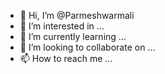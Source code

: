 - 👋 Hi, I’m @Parmeshwarmali
- 👀 I’m interested in ...
- 🌱 I’m currently learning ...
- 💞️ I’m looking to collaborate on ...
- 📫 How to reach me ...

<!---
Parmeshwarmali/Parmeshwarmali is a ✨ special ✨ repository because its `README.md` (this file) appears on your GitHub profile.
You can click the Preview link to take a look at your changes.
--->
